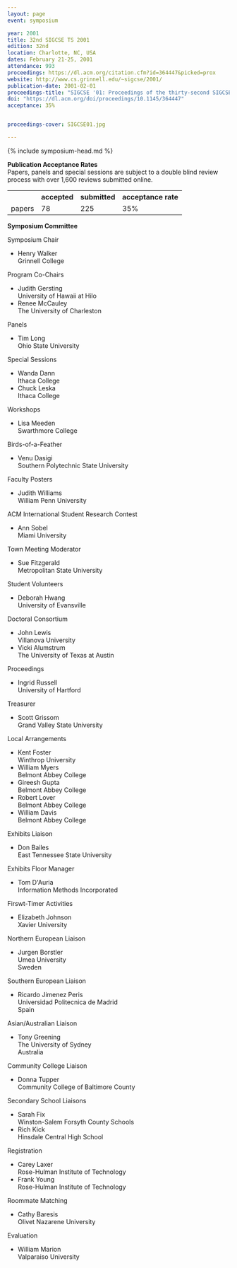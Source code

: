 ```yaml
---
layout: page
event: symposium

year: 2001
title: 32nd SIGCSE TS 2001
edition: 32nd
location: Charlotte, NC, USA
dates: February 21-25, 2001
attendance: 993
proceedings: https://dl.acm.org/citation.cfm?id=364447&picked=prox
website: http://www.cs.grinnell.edu/~sigcse/2001/
publication-date: 2001-02-01
proceedings-title: "SIGCSE '01: Proceedings of the thirty-second SIGCSE Technical Symposium on Computer Science Education"
doi: "https://dl.acm.org/doi/proceedings/10.1145/364447"
acceptance: 35%


proceedings-cover: SIGCSE01.jpg

---
```


{% include symposium-head.md %}

<!-- <img src="images/covers/SIGCSE01.jpg"> -->

**Publication Acceptance Rates**\
Papers, panels and special sessions are subject to a double blind review
process with over 1,600 reviews submitted online.

<table class="table table-hover table-sm"><tbody><tr><th> </th>
<th>accepted</th>
<th>submitted</th>
<th>acceptance rate</th>
</tr><tr><td>papers</td>
<td> 78</td>
<td> 225</td>
<td> 35%</td>
</tr></tbody></table>


**Symposium Committee**

Symposium Chair

-   Henry Walker\
    Grinnell College

Program Co-Chairs

-   Judith Gersting\
    University of Hawaii at Hilo
-   Renee McCauley\
    The University of Charleston

Panels

-   Tim Long\
    Ohio State University

Special Sessions

-   Wanda Dann\
    Ithaca College
-   Chuck Leska\
    Ithaca College

Workshops

-   Lisa Meeden\
    Swarthmore College

Birds-of-a-Feather

-   Venu Dasigi\
    Southern Polytechnic State University

Faculty Posters

-   Judith Williams\
    William Penn University

ACM International Student Research Contest

-   Ann Sobel\
    Miami University

Town Meeting Moderator

-   Sue Fitzgerald\
    Metropolitan State University

Student Volunteers

-   Deborah Hwang\
    University of Evansville

Doctoral Consortium

-   John Lewis\
    Villanova University
-   Vicki Alumstrum\
    The University of Texas at Austin

Proceedings

-   Ingrid Russell\
    University of Hartford

Treasurer

-   Scott Grissom\
    Grand Valley State University

Local Arrangements

-   Kent Foster\
    Winthrop University
-   William Myers\
    Belmont Abbey College
-   Gireesh Gupta\
    Belmont Abbey College
-   Robert Lover\
    Belmont Abbey College
-   William Davis\
    Belmont Abbey College

Exhibits Liaison

-   Don Bailes\
    East Tennessee State University

Exhibits Floor Manager

-   Tom D\'Auria\
    Information Methods Incorporated

Firswt-Timer Activities

-   Elizabeth Johnson\
    Xavier University

Northern European Liaison

-   Jurgen Borstler\
    Umea University\
    Sweden

Southern European Liaison

-   Ricardo Jimenez Peris\
    Universidad Politecnica de Madrid\
    Spain

Asian/Australian Liaison

-   Tony Greening\
    The University of Sydney\
    Australia

Community College Liaison

-   Donna Tupper\
    Community College of Baltimore County

Secondary School Liaisons

-   Sarah Fix\
    Winston-Salem Forsyth County Schools
-   Rich Kick\
    Hinsdale Central High School

Registration

-   Carey Laxer\
    Rose-Hulman Institute of Technology
-   Frank Young\
    Rose-Hulman Institute of Technology

Roommate Matching

-   Cathy Baresis\
    Olivet Nazarene University

Evaluation

-   William Marion\
    Valparaiso University
